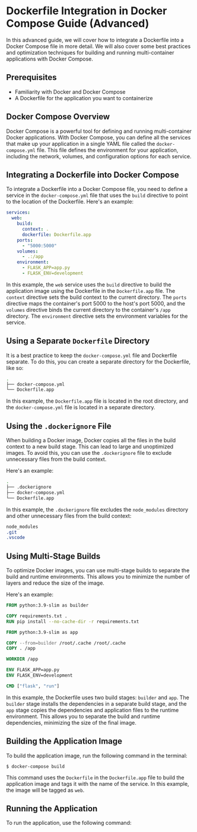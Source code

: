 
Dockerfile Integration in Docker Compose Guide (Advanced)
======================================================

In this advanced guide, we will cover how to integrate a Dockerfile into a Docker Compose file in more detail. We will also cover some best practices and optimization techniques for building and running multi-container applications with Docker Compose.

Prerequisites
-------------

* Familiarity with Docker and Docker Compose
* A Dockerfile for the application you want to containerize

Docker Compose Overview
-----------------------

Docker Compose is a powerful tool for defining and running multi-container Docker applications. With Docker Compose, you can define all the services that make up your application in a single YAML file called the `docker-compose.yml` file. This file defines the environment for your application, including the network, volumes, and configuration options for each service.

Integrating a Dockerfile into Docker Compose
----------------------------------------

To integrate a Dockerfile into a Docker Compose file, you need to define a service in the `docker-compose.yml` file that uses the `build` directive to point to the location of the Dockerfile. Here's an example:
```yaml
services:
  web:
    build:
      context: .
      dockerfile: Dockerfile.app
    ports:
      - "5000:5000"
    volumes:
      - .:/app
    environment:
      - FLASK_APP=app.py
      - FLASK_ENV=development
```
In this example, the `web` service uses the `build` directive to build the application image using the Dockerfile in the `Dockerfile.app` file. The `context` directive sets the build context to the current directory. The `ports` directive maps the container's port 5000 to the host's port 5000, and the `volumes` directive binds the current directory to the container's `/app` directory. The `environment` directive sets the environment variables for the service.

Using a Separate `Dockerfile` Directory
---------------------------------------

It is a best practice to keep the `docker-compose.yml` file and Dockerfile separate. To do this, you can create a separate directory for the Dockerfile, like so:
```bash
.
├── docker-compose.yml
└── Dockerfile.app
```
In this example, the `Dockerfile.app` file is located in the root directory, and the `docker-compose.yml` file is located in a separate directory.

Using the `.dockerignore` File
-----------------------------

When building a Docker image, Docker copies all the files in the build context to a new build stage. This can lead to large and unoptimized images. To avoid this, you can use the `.dockerignore` file to exclude unnecessary files from the build context.

Here's an example:
```bash
.
├── .dockerignore
├── docker-compose.yml
└── Dockerfile.app
```
In this example, the `.dockerignore` file excludes the `node_modules` directory and other unnecessary files from the build context:
```css
node_modules
.git
.vscode
```
Using Multi-Stage Builds
-------------------------

To optimize Docker images, you can use multi-stage builds to separate the build and runtime environments. This allows you to minimize the number of layers and reduce the size of the image.

Here's an example:
```Dockerfile
FROM python:3.9-slim as builder

COPY requirements.txt .
RUN pip install --no-cache-dir -r requirements.txt

FROM python:3.9-slim as app

COPY --from=builder /root/.cache /root/.cache
COPY . /app

WORKDIR /app

ENV FLASK_APP=app.py
ENV FLASK_ENV=development

CMD ["flask", "run"]
```
In this example, the Dockerfile uses two build stages: `builder` and `app`. The `builder` stage installs the dependencies in a separate build stage, and the `app` stage copies the dependencies and application files to the runtime environment. This allows you to separate the build and runtime dependencies, minimizing the size of the final image.

Building the Application Image
-----------------------------

To build the application image, run the following command in the terminal:
```
$ docker-compose build
```
This command uses the `Dockerfile` in the `Dockerfile.app` file to build the application image and tags it with the name of the service. In this example, the image will be tagged as `web`.

Running the Application
---------------------

To run the application, use the following command:
